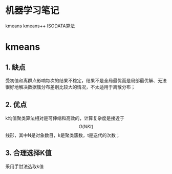 # 机器学习笔记

kmeans kmeans++ ISODATA算法

# kmeans

## 1. 缺点

受初值和离群点影响每次的结果不稳定，结果不是全局最优而是局部最优解、无法很好地解决数据簇分布差别比较大的情况，不太适用于离散分布；

## 2. 优点

k均值聚类算法相对是可伸缩和高效的，计算复杂度是接近于
$$
O(NKt)
$$
线形，其中N是对象数目，k是聚类簇数，t是迭代的次数；

## 3. 合理选择K值

采用手肘法选取k值